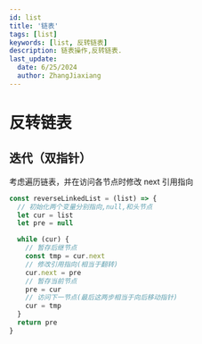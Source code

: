 ```yaml
---
id: list
title: '链表'
tags: [list]
keywords: [list, 反转链表]
description: 链表操作,反转链表.
last_update:
  date: 6/25/2024
  author: ZhangJiaxiang
---
```


# 反转链表

## 迭代（双指针）

考虑遍历链表，并在访问各节点时修改 next 引用指向

```js
const reverseLinkedList = (list) => {
  // 初始化两个变量分别指向,null,和头节点
  let cur = list
  let pre = null

  while (cur) {
    // 暂存后继节点
    const tmp = cur.next
    // 修改引用指向(相当于翻转)
    cur.next = pre
    // 暂存当前节点
    pre = cur
    // 访问下一节点(最后这两步相当于向后移动指针)
    cur = tmp
  }
  return pre
}
```

